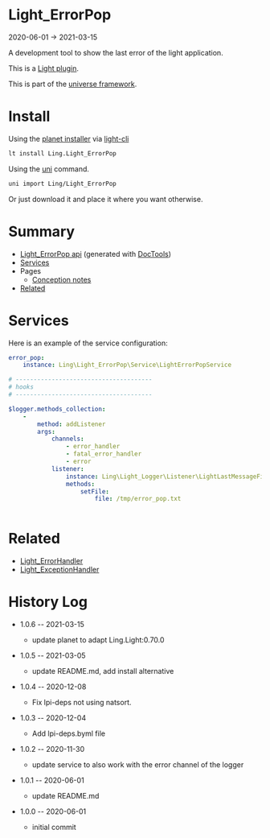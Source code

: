Light_ErrorPop
===========
2020-06-01 -> 2021-03-15



A development tool to show the last error of the light application.


This is a [Light plugin](https://github.com/lingtalfi/Light/blob/master/doc/pages/plugin.md).

This is part of the [universe framework](https://github.com/karayabin/universe-snapshot).


Install
==========
Using the [planet installer](https://github.com/lingtalfi/Light_PlanetInstaller) via [light-cli](https://github.com/lingtalfi/Light_Cli)
```bash
lt install Ling.Light_ErrorPop
```

Using the [uni](https://github.com/lingtalfi/universe-naive-importer) command.
```bash
uni import Ling/Light_ErrorPop
```

Or just download it and place it where you want otherwise.






Summary
===========
- [Light_ErrorPop api](https://github.com/lingtalfi/Light_ErrorPop/blob/master/doc/api/Ling/Light_ErrorPop.md) (generated with [DocTools](https://github.com/lingtalfi/DocTools))
- [Services](#services)
- Pages
    - [Conception notes](https://github.com/lingtalfi/Light_ErrorPop/blob/master/doc/pages/conception-notes.md)
- [Related](#related)






Services
=========


Here is an example of the service configuration:

```yaml
error_pop:
    instance: Ling\Light_ErrorPop\Service\LightErrorPopService

# --------------------------------------
# hooks
# --------------------------------------

$logger.methods_collection:
    -
        method: addListener
        args:
            channels:
                - error_handler
                - fatal_error_handler
                - error
            listener:
                instance: Ling\Light_Logger\Listener\LightLastMessageFileLoggerListener
                methods:
                    setFile:
                        file: /tmp/error_pop.txt
                        


```



Related
=============

- [Light_ErrorHandler](https://github.com/lingtalfi/Light_ErrorHandler/)
- [Light_ExceptionHandler](https://github.com/lingtalfi/Light_ExceptionHandler/)
    
    
    
History Log
=============

- 1.0.6 -- 2021-03-15

    - update planet to adapt Ling.Light:0.70.0

- 1.0.5 -- 2021-03-05

    - update README.md, add install alternative

- 1.0.4 -- 2020-12-08

    - Fix lpi-deps not using natsort.

- 1.0.3 -- 2020-12-04

    - Add lpi-deps.byml file

- 1.0.2 -- 2020-11-30

    - update service to also work with the error channel of the logger
    
- 1.0.1 -- 2020-06-01

    - update README.md
    
- 1.0.0 -- 2020-06-01

    - initial commit